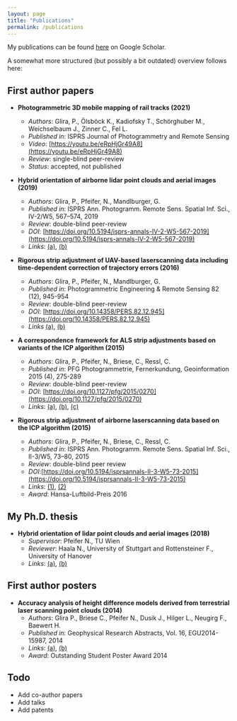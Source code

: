 ```yaml
---
layout: page
title: "Publications"
permalink: /publications
---
```


My publications can be found [here](http://scholar.google.com/citations?user=ANBHN2AAAAAJ) on Google Scholar.

A somewhat more structured (but possibly a bit outdated) overview follows here:

## First author papers

- **Photogrammetric 3D mobile mapping of rail tracks (2021)**
  - *Authors*: Glira, P., Ölsböck K., Kadiofsky T., Schörghuber M., Weichselbaum J., Zinner C., Fel L.
  - *Published in*: ISPRS Journal of Photogrammetry and Remote Sensing
  - *Video*: [https://youtu.be/eRpHjGr49A8](https://youtu.be/eRpHjGr49A8)
  - *Review*: single-blind peer-review
  - *Status*: accepted, not published

- **Hybrid orientation of airborne lidar point clouds and aerial images (2019)**
  - *Authors*: Glira, P., Pfeifer, N., Mandlburger, G.
  - *Published in*: ISPRS Ann. Photogramm. Remote Sens. Spatial Inf. Sci., IV-2/W5, 567–574, 2019
  - *Review*: double-blind peer-review
  - *DOI*: [https://doi.org/10.5194/isprs-annals-IV-2-W5-567-2019](https://doi.org/10.5194/isprs-annals-IV-2-W5-567-2019)
  - *Links*: [(a)](https://www.isprs-ann-photogramm-remote-sens-spatial-inf-sci.net/IV-2-W5/567/2019/), [(b)](https://github.com/pglira/publications/blob/6c245aedcb9e0f055c360df830adfa515d3f3b60/GLIRA%20ET%20AL.%202019%20-%20EUROCOW%20-%20HYBRID%20ORIENTATION%20OF%20AIRBORNE%20LIDAR%20POINT%20CLOUDS%20AND%20AERIAL%20IMAGES.pdf)

- **Rigorous strip adjustment of UAV-based laserscanning data including time-dependent correction of trajectory errors (2016)**
  - *Authors*: Glira, P., Pfeifer, N., Mandlburger, G.
  - *Published in*: Photogrammetric Engineering & Remote Sensing 82 (12), 945-954
  - *Review*: double-blind peer-review
  - *DOI*: [https://doi.org/10.14358/PERS.82.12.945](https://doi.org/10.14358/PERS.82.12.945)
  - *Links* [(a)](https://www.ingentaconnect.com/content/asprs/pers/2016/00000082/00000012/art00016), [(b)](https://github.com/pglira/publications/blob/6c245aedcb9e0f055c360df830adfa515d3f3b60/GLIRA%20ET%20AL.%202016%20-%20PE&RS%20-%20RIGOROUS%20STRIP%20ADJUSTMENT%20OF%20UAV-BASED%20LASERSCANNING%20DATA%20INCLUDING%20TIME-DEPENDENT%20CORRECTION%20OF%20TRAJECTORY%20ERRORS.pdf)

- **A correspondence framework for ALS strip adjustments based on variants of the ICP algorithm (2015)**
  - *Authors*: Glira, P., Pfeifer, N., Briese, C., Ressl, C.
  - *Published in*: PFG Photogrammetrie, Fernerkundung, Geoinformation 2015 (4), 275-289
  - *Review*: double-blind peer-review
  - *DOI*: [https://doi.org/10.1127/pfg/2015/0270](https://doi.org/10.1127/pfg/2015/0270)
  - *Links*: [(a)](https://www.dgpf.de/pfg/2015/pfg2015_4_glira.pdf), [(b)](https://www.schweizerbart.de/papers/pfg/detail/2015/85051/A_Correspondence_Framework_for_ALS_Strip_Adjustments_based_on_Variants_of_the_ICP_Algorithm), [(c)](https://github.com/pglira/publications/blob/6c245aedcb9e0f055c360df830adfa515d3f3b60/GLIRA%20ET%20AL.%202015%20-%20PFG%20-%20A%20CORRESPONDENCE%20FRAMEWORK%20FOR%20ALS%20STRIP%20ADJUSTMENTS%20BASED%20ON%20VARIANTS%20OF%20THE%20ICP%20ALGORITHM.pdf)

- **Rigorous strip adjustment of airborne laserscanning data based on the ICP algorithm (2015)**
  - *Authors*: Glira, P., Pfeifer, N., Briese, C., Ressl, C.
  - *Published in*: ISPRS Ann. Photogramm. Remote Sens. Spatial Inf. Sci., II-3/W5, 73–80, 2015
  - *Review*: double-blind peer review
  - *DOI*:[https://doi.org/10.5194/isprsannals-II-3-W5-73-2015](https://doi.org/10.5194/isprsannals-II-3-W5-73-2015)
  - *Links*: [(1)](https://www.isprs-ann-photogramm-remote-sens-spatial-inf-sci.net/II-3-W5/73/2015/), [(2)](https://github.com/pglira/publications/blob/6c245aedcb9e0f055c360df830adfa515d3f3b60/GLIRA%20ET%20AL.%202015%20-%20GEOSPATIAL%20WEEK%20-%20RIGOROUS%20STRIP%20ADJUSTMENT%20OF%20AIRBORNE%20LASERSCANNING%20DATA%20BASED%20ON%20THE%20ICP%20ALGORITHM.pdf)
  - *Award*: Hansa-Luftbild-Preis 2016

## My Ph.D. thesis

- **Hybrid orientation of lidar point clouds and aerial images (2018)**
  - *Supervisor*: Pfeifer N., TU Wien
  - *Reviewer*: Haala N., University of Stuttgart and Rottensteiner F., University of Hanover
  - *Links*: [(a)](https://repositum.tuwien.at/handle/20.500.12708/1953), [(b)](https://github.com/pglira/publications/blob/21f3a0eb08027d6aba5ff8b7210866006c9371a4/GLIRA%202018%20-%20DISS%20-%20HYBRID%20ORIENTATION%20OF%20LIDAR%20POINT%20CLOUDS%20AND%20AERIAL%20IMAGES%20SMALL.pdf)

## First author posters

- **Accuracy analysis of height difference models derived from terrestrial laser scanning point clouds (2014)**
  - *Authors*: Glira P., Briese C., Pfeifer N., Dusik J., Hilger L., Neugirg F., Baewert H.
  - *Published in*: Geophysical Research Abstracts, Vol. 16, EGU2014-15987, 2014
  - *Links*: [(a)](https://github.com/pglira/publications/blob/b53190ace4ee2fc9b5b220b205f7fa93e33814da/GLIRA%202014%20-%20EGU%20-%20POSTER%20-%20ACCURACY%20ANALYSIS%20OF%20HEIGHT%20DIFFERENCE%20MODELS%20DERIVED%20FROM%20TERRESTRIAL%20LASER%20SCANNING%20POINT%20CLOUDS.pdf), [(b)](https://github.com/pglira/publications/blob/2df5ea42a4f3428ceef274a92232f84f91b90381/GLIRA%202014%20-%20EGU%20-%20ACCURACY%20ANALYSIS%20OF%20HEIGHT%20DIFFERENCE%20MODELS%20DERIVED%20FROM%20TERRESTRIAL%20LASER%20SCANNING%20POINT%20CLOUDS.pdf)
  - *Award*: Outstanding Student Poster Award 2014

## Todo

- Add co-author papers
- Add talks
- Add patents